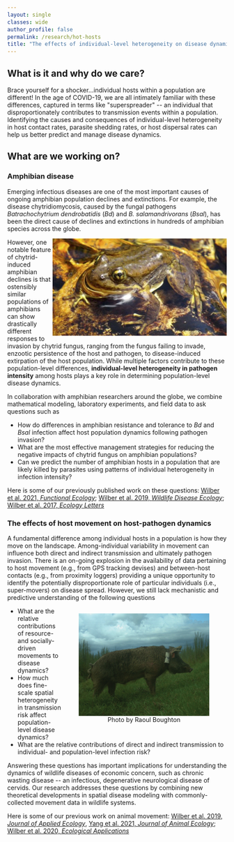 ```yaml
---
layout: single
classes: wide
author_profile: false
permalink: /research/hot-hosts
title: "The effects of individual-level heterogeneity on disease dynamics"
---
```


<!-- # The effects of individual-level heterogeneity on disease dynamics -->

## What is it and why do we care?

Brace yourself for a shocker...individual hosts within a population are different! In the age of COVID-19, we are all intimately familiar with these differences, captured in terms like "superspreader" -- an individual that disproportionately contributes to transmission events within a population.   Identifying the causes and consequences of individual-level heterogeneity in host contact rates, parasite shedding rates, or host dispersal rates can help us better predict and manage disease dynamics.

<!-- It turns out that these differences between hosts do not always play an important role in infection dynamics. This means that we can sometimes ignore host heterogeneity without serious consequences for our ability to predict disease dynamics. However, there are many instances where particular hosts with high contact rates, high parasite shedding rates, or high dispersal rates can disproportionately influence disease dynamics.
 -->
## What are we working on?

### Amphibian disease

Emerging infectious diseases are one of the most important causes of ongoing amphibian population declines and extinctions. For example, the disease chytridiomycosis, caused by the fungal pathogens *Batrachochytrium dendrobatidis* (*Bd*) and *B. salamandrivorans* (*Bsal*), has been the direct cause of declines and extinctions in hundreds of amphibian species across the globe.


<img src="/images/shiny_rana.jpg" style="float:right;width:400px">

However, one notable feature of chytrid-induced amphibian declines is that ostensibly similar populations of amphibians can show drastically different responses to invasion by chytrid fungus, ranging from the fungus failing to invade, enzootic persistence of the host and pathogen, to disease-induced extirpation of the host population.  While multiple factors contribute to these population-level differences, **individual-level heterogeneity in pathogen intensity** among hosts plays a key role in determining population-level disease dynamics.

In collaboration with amphibian researchers around the globe, we combine mathematical modeling, laboratory experiments, and field data to ask questions such as

- How do differences in amphibian resistance and tolerance to *Bd* and *Bsal* infection affect host population dynamics following pathogen invasion?
- What are the most effective management strategies for reducing the negative impacts of chytrid fungus on amphibian populations?
- Can we predict the number of amphibian hosts in a population that are likely killed by parasites using patterns of individual heterogeneity in infection intensity?

Here is some of our previously published work on these questions: [Wilber et al. 2021, *Functional Ecology*](https://besjournals.onlinelibrary.wiley.com/doi/10.1111/1365-2435.13754); [Wilber et al. 2019, *Wildlife Disease Ecology*](https://www.researchgate.net/publication/320068062_When_chytrid_fungus_invades_integrating_theory_and_data_to_understand_disease-induced_amphibian_declines); [Wilber et al. 2017, *Ecology Letters*](http://onlinelibrary.wiley.com/doi/10.1111/ele.12814/full)

### The effects of host movement on host-pathogen dynamics

A fundamental difference among individual hosts in a population is how they move on the landscape. Among-individual variability in movement can influence both direct and indirect transmission and ultimately pathogen invasion.
There is an on-going explosion in the availability of data pertaining to host movement (e.g., from GPS tracking devises) and between-host contacts (e.g., from proximity loggers) providing a unique opportunity to identify the potentially disproportionate role of particular individuals (i.e., super-movers) on disease spread.  However, we still lack mechanistic and predictive understanding of the following questions

<figure style="display:inline-block;float:right;">
<img src="/images/swine.png" style="float:right;width:300px;vertical-align:top;">
<figcaption style="text-align:center;">Photo by Raoul Boughton</figcaption>
</figure>

- What are the relative contributions of resource- and socially-driven movements to disease dynamics?
- How much does fine-scale spatial heterogeneity in transmission risk affect population-level disease dynamics?
- What are the relative contributions of direct and indirect transmission to individual- and population-level infection risk?

Answering these questions has important implications for understanding the dynamics of wildlife diseases of economic concern, such as chronic wasting disease -- an infectious, degenerative neurological disease of cervids. Our research addresses these questions by combining new theoretical developments in spatial disease modeling with commonly-collected movement data in wildlife systems.

Here is some of our previous work on animal movement: [Wilber et al. 2019, *Journal of Applied Ecology*](https://besjournals.onlinelibrary.wiley.com/doi/10.1111/1365-2664.13370), [Yang et al. 2021, *Journal of Animal Ecology*](https://besjournals.onlinelibrary.wiley.com/doi/abs/10.1111/1365-2656.13412); [Wilber et al. 2020, *Ecological Applications*](https://esajournals.onlinelibrary.wiley.com/doi/abs/10.1002/eap.2015)





